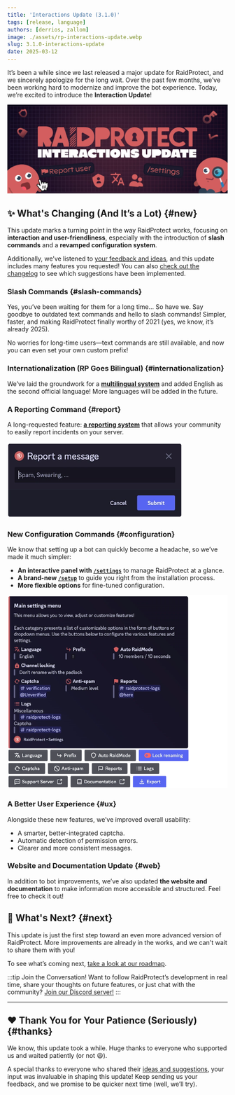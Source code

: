 ```yaml
---
title: 'Interactions Update (3.1.0)'
tags: [release, language]
authors: [derrios, zallom]
image: ./assets/rp-interactions-update.webp
slug: 3.1.0-interactions-update
date: 2025-03-12
---
```


It’s been a while since we last released a major update for RaidProtect, and we sincerely apologize for the long wait. Over the past few months, we’ve been working hard to modernize and improve the bot experience. Today, we’re excited to introduce the **Interaction Update**!

![RaidProtect Interactions Update blog post social card](./assets/rp-interactions-update.webp)

<!--truncate-->

## ✨ What's Changing (And It’s a Lot) {#new}

This update marks a turning point in the way RaidProtect works, focusing on **interaction and user-friendliness**, especially with the introduction of **slash commands** and a **revamped configuration system**. 

Additionally, we’ve listened to <a href="https://suggestions.raidprotect.bot" target="_blank">your feedback and ideas</a>, and this update includes many features you requested! You can also [check out the changelog](/changelog) to see which suggestions have been implemented.

### Slash Commands {#slash-commands}

Yes, you’ve been waiting for them for a long time… So have we. Say goodbye to outdated text commands and hello to slash commands! Simpler, faster, and making RaidProtect finally worthy of 2021 (yes, we know, it’s already 2025).

No worries for long-time users—text commands are still available, and now you can even set your own custom prefix!

### Internationalization (RP Goes Bilingual) {#internationalization}

We’ve laid the groundwork for a [**multilingual system**](/language) and added English as the second official language! More languages will be added in the future.

### A Reporting Command {#report}

A long-requested feature: [**a reporting system**](/features/reports) that allows your community to easily report incidents on your server.

![Screenshot of the report menu](./assets/rp-report-message.webp)

### New Configuration Commands {#configuration}

We know that setting up a bot can quickly become a headache, so we’ve made it much simpler:
- **An interactive panel with [`/settings`](/setup#settings)** to manage RaidProtect at a glance.
- **A brand-new [`/setup`](/setup#install)** to guide you right from the installation process.
- **More flexible options** for fine-tuned configuration.

![Screenshot of the configuration menu](./assets/rp-configuration-menu.webp)

### A Better User Experience {#ux}

Alongside these new features, we’ve improved overall usability:
- A smarter, better-integrated captcha.
- Automatic detection of permission errors.
- Clearer and more consistent messages.

### Website and Documentation Update {#web}

In addition to bot improvements, we’ve also updated **the website and documentation** to make information more accessible and structured. Feel free to check it out!

## 🔎 What's Next? {#next}

This update is just the first step toward an even more advanced version of RaidProtect. More improvements are already in the works, and we can't wait to share them with you!

To see what’s coming next, <a href="https://suggestions.raidprotect.bot/roadmap" target="_blank">take a look at our roadmap</a>.

:::tip Join the Conversation!
Want to follow RaidProtect’s development in real time, share your thoughts on future features, or just chat with the community? <a href="https://raidprotect.bot/discord" target="_blank">Join our Discord server!</a>
:::

---

## ❤️ Thank You for Your Patience (Seriously) {#thanks}

We know, this update took a while. Huge thanks to everyone who supported us and waited patiently (or not 😆).

A special thanks to everyone who shared their <a href="https://suggestions.raidprotect.bot" target="_blank">ideas and suggestions</a>, your input was invaluable in shaping this update! Keep sending us your feedback, and we promise to be quicker next time (well, we’ll try).